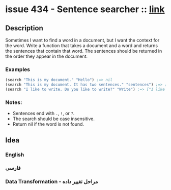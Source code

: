 # issue 434 - Sentence searcher :: [link](https://ericnormand.me/issues/purelyfunctional-tv-newsletter-434-re-combination-of-parts)

## Description

Sometimes I want to find a word in a document, but I want the context for the word. Write a function that takes a document and a word and returns the sentences that contain that word. The sentences should be returned in the order they appear in the document.

### Examples
```clj
(search "This is my document." "Hello") ;=> nil
(search "This is my document. It has two sentences." "sentences") ;=> ["It has two sentences."]
(search "I like to write. Do you like to write?" "Write") ;=> ["I like to write." "Do you like to write?"]
```

### Notes:
- Sentences end with `.`, `!`, or `?`.
- The search should be case insensitive.
- Return nil if the word is not found.

## Idea

### English

### فارسی


### Data Transformation - مراحل تغییر داده
```nim
```